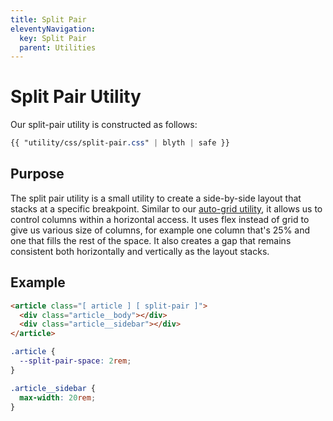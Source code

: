 ```yaml
---
title: Split Pair
eleventyNavigation:
  key: Split Pair
  parent: Utilities
---
```


# Split Pair Utility

Our split-pair utility is constructed as follows:

```css
{{ "utility/css/split-pair.css" | blyth | safe }}
```

## Purpose

The split pair utility is a small utility to create a side-by-side layout that stacks at a specific breakpoint. Similar to our [auto-grid utility](/docs/utilities/auto-grid/), it allows us to control columns within a horizontal access. It uses flex instead of grid to give us various size of columns, for example one column that's 25% and one that fills the rest of the space. It also creates a gap that remains consistent both horizontally and vertically as the layout stacks.

## Example

```html
<article class="[ article ] [ split-pair ]">
  <div class="article__body"></div>
  <div class="article__sidebar"></div>
</article>
```

```css
.article {
  --split-pair-space: 2rem;
}

.article__sidebar {
  max-width: 20rem;
}
```
